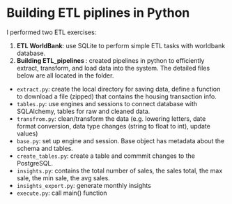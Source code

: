 # Building ETL piplines in Python

I performed two ETL exercises: <br>
1. <b>ETL WorldBank</b>: use SQLite to perform simple ETL tasks with worldbank database.
2. <b> Building ETL_pipelines </b>: created pipelines in python to efficiently extract, transform, and load data into the system. The detailed files below are all located in the folder.

* `extract.py`: create the local directory for saving data, define a function to download a file (zipped) that contains the housing transaction info.
* `tables.py`: use engines and sessions to connect database with SQLAlchemy, tables for raw and cleaned data.
* `transfrom.py`: clean/transform the data (e.g. lowering letters,  date format conversion, data type changes (string to float to int), update values)
* `base.py`: set up engine and session. Base object has metadata about the schema and tables.
* `create_tables.py`: create a table and commmit changes to the PostgreSQL.
* `insights.py`: contains the total number of sales, the sales total, the max sale, the min sale, the avg sales.
* `insights_export.py`: generate monthly insights
* `execute.py`: call main() function 

